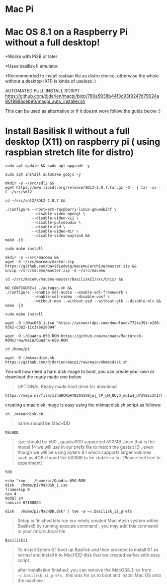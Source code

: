 Mac Pi 
===
Mac OS 8.1 on a Raspberry Pi without a full desktop!
===

*Works with Pi3B or later

*Uses basilisk II emulator.

*Recommended to install rasbian lite as distro choice, otherwise the whole without a desktop (X11) is kinda of useless :)

AUTOMATED FULL INSTALL SCRIPT :  https://github.com/djdarien/macpi/blob/780a5938b44f3c93f9247d79024a901998aceb90/macpi_auto_installer.sh

This can be used as alternative or if it doesnt work follow the guide below :) 


Install Basilisk II without a full desktop (X11) on raspberry pi ( using raspbian stretch lite for distro)
===

```
sudo apt update && sudo apt upgrade -y
```

```
sudo apt install automake gobjc -y
```

```
mkdir -p ~/src/sdl2 &&
wget https://www.libsdl.org/release/SDL2-2.0.7.tar.gz -O - | tar -xz -C ~/src/sdl2
```

```
cd ~/src/sdl2/SDL2-2.0.7 &&

./configure --host=arm-raspberry-linux-gnueabihf \
            --disable-video-opengl \
            --disable-video-x11 \
            --disable-pulseaudio \
            --disable-esd \
            --disable-video-mir \
            --disable-video-wayland &&
make -j3 
```

```
sudo make install
```

```
mkdir -p ~/src/macemu &&
wget -O ~/src/macemu/master.zip https://github.com/DavidLudwig/macemu/archive/master.zip &&
unzip ~/src/macemu/master.zip -d ~/src/macemu
```

```
cd ~/src/macemu/macemu-master/BasiliskII/src/Unix/ &&

NO_CONFIGURE=1 ./autogen.sh &&
./configure --enable-sdl-audio --enable-sdl-framework \
            --enable-sdl-video --disable-vosf \
            --without-mon --without-esd --without-gtk --disable-nls &&
make -j3
```

```
sudo make install 
```

```
wget -O ~/MacOS8_1.iso "https://winworldpc.com/download/7724c394-e280-9362-c382-11c3a6e28094" 
```

```
wget -O ~/Quadra-650.ROM https://github.com/macmade/Macintosh-ROMs/raw/main/Quadra-650.ROM
```

```
cd /home/pi

```

```
wget -O ~/mkmacdisk.sh https://github.com/djdarien/macpi/raw/main/mkmacdisk.sh
```

You will now need a hard disk image to boot, you can create your own or download the ready made one below
> OPTIONAL Ready made hard drive for download
```
https://mega.nz/file/x3hGRCRb#TB3O35X9jwj_CP_LM_NUyD_eqIw4_UY3YBzc2h1TS9E
```
creating a mac disk image is easy using the mkmacdisk.sh script as follows:
```
sh ./mkmacdisk.sh 
```
> name should be MacHDD
```
MacHDD
```


> size should be 500 , quadra900 supported 500MB since that is the model 14 we will use in our prefs file to match the gestalt ID , even though we will be using Sytem 8.1 which supports larger volumes such as 4GB i found the 500MB to be stable so far. Please feel free to experiment! 

```
500
```


```
echo "rom    /home/pi/Quadra-650.ROM
disk   /home/pi/MacOS8_1.iso
frameskip 0
cpu 4
model 14
ramsize 67108864

```

```
disk   /home/pi/MacHDD.dsk" | tee -a ~/.basilisk_ii_prefs
```

> Setup is finished lets run our newly created Macintosh system within BasiliskII by running execute command , you may add this command to your /etc/rc.local file 

```
BasiliskII
```

> To install Sytem 8.1 boot up Basilisk and then proceed to install 8.1 as normal and install it to MacHDD disk that we created earlier with easy script.

> after installation finished, you can remove the MacOS8_1.iso  from `~/.basilisk_ii_prefs`  , this was for us to boot and install Mac OS onto the machine.
